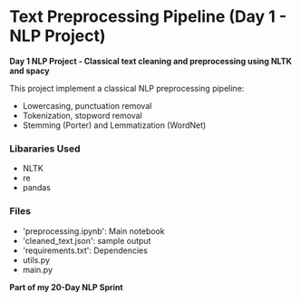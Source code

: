 # Text Preprocessing Pipeline (Day 1 - NLP Project)
**Day 1 NLP Project - Classical text cleaning and preprocessing using NLTK and spacy**

This project implement a classical NLP preprocessing pipeline:
- Lowercasing, punctuation removal
- Tokenization, stopword removal
- Stemming (Porter) and Lemmatization (WordNet)

### Libararies Used
- NLTK
- re
- pandas

### Files
- 'preprocessing.ipynb': Main notebook
- 'cleaned_text.json': sample output
- 'requirements.txt': Dependencies
- utils.py
- main.py

**Part of my 20-Day NLP Sprint**
